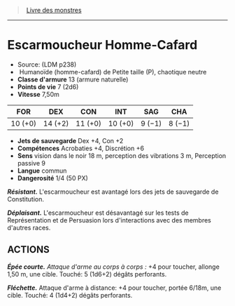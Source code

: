 ﻿> [Livre des monstres](tome_of_beasts.md)

---

# Escarmoucheur Homme-Cafard

- Source: (LDM p238)
-  Humanoïde (homme-cafard) de Petite taille (P), chaotique neutre
- **Classe d'armure** 13 (armure naturelle)
- **Points de vie** 7 (2d6)
- **Vitesse** 7,50m

|FOR|DEX|CON|INT|SAG|CHA|
|---|---|---|---|---|---|
|10 (+0)|14 (+2)|11 (+0)|10 (+0)|9 (−1)|8 (−1)|

- **Jets de sauvegarde** Dex +4, Con +2
- **Compétences** Acrobaties +4, Discrétion +6
- **Sens** vision dans le noir 18 m, perception des vibrations 3 m, Perception passive 9
- **Langue** commun
- **Dangerosité** 1/4 (50 PX)

**_Résistant._** L'escarmoucheur est avantagé lors des jets de sauvegarde de Constitution.

**_Déplaisant._** L'escarmoucheur est désavantagé sur les tests de Représentation et de Persuasion lors d'interactions avec des membres d'autres races.

## ACTIONS

**_Épée courte._** _Attaque d'arme au corps à corps :_ +4 pour toucher, allonge 1,50 m, une cible. Touché: 5 (1d6+2) dégâts perforants.

**_Fléchette._** Attaque d'arme à distance: +4 pour toucher, portée 6/18m, une cible. Touché: 4 (1d4+2) dégâts perforants.

